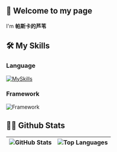 <!--
**xiaoxianzi-99/xiaoxianzi-99** is a ✨ _special_ ✨ repository because its `README.md` (this file) appears on your GitHub profile.

Here are some ideas to get you started:

- 🔭 I’m currently working on ...
- 🌱 I’m currently learning ...
- 👯 I’m looking to collaborate on ...
- 🤔 I’m looking for help with ...
- 💬 Ask me about ...
- 📫 How to reach me: ...
- 😄 Pronouns: ...
- ⚡ Fun fact: ...
-->
## 👋 Welcome to my page

I'm **帕斯卡的芦苇**

## 🛠 My Skills

### Language

[![MySkills](https://skillicons.dev/icons?i=java,javascript,rust,c)](https://skillicons.dev)

### Framework

![Framework](https://skillicons.dev/icons?i=vue,spring,springboot,element)


## 👨‍💻 Github Stats
| ![GitHub Stats](https://readme-stats-eight-snowy.vercel.app/api?username=xiaoxianzi-99&show_icons=true&theme=transparent&hide_border=true&hide_title=true&include_all_commits=true) | ![Top Languages](https://readme-stats-eight-snowy.vercel.app/api/top-langs?username=xiaoxianzi-99&layout=compact&theme=transparent&langs_count=8&hide_border=true&hide_title=true&hide=cmake,ruby,shell,html,batchfile) |
|---|---|

